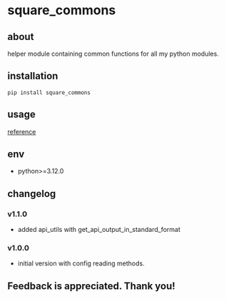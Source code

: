 # square_commons

## about

helper module containing common functions for all my python modules.

## installation

```shell
pip install square_commons
```

## usage

[reference](./usage)

## env

- python>=3.12.0

## changelog

### v1.1.0

- added api_utils with get_api_output_in_standard_format

### v1.0.0

- initial version with config reading methods.

## Feedback is appreciated. Thank you!
